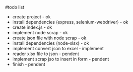#todo list 

- create project - ok 
- install dependencies (express, selenium-webdriver) - ok 
- create index.js - ok 
- implement node scrap - ok 
- create json file with node scrap - ok 
- install dependencies (node-xlsx) - ok 
- implement convert json to excel - implement 
- reader xlsx file to json - pendent 
- implement scrap jso to insert in form - pendent 
- finish - pendent

